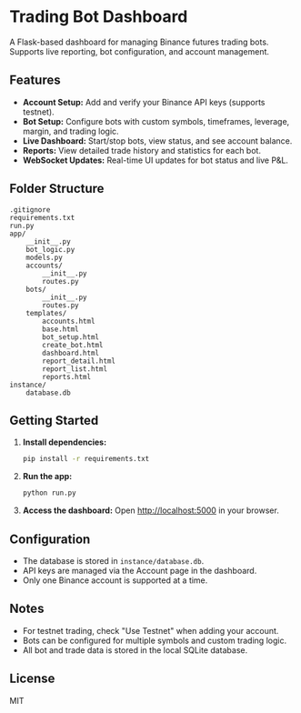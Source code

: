 # Trading Bot Dashboard

A Flask-based dashboard for managing Binance futures trading bots. Supports live reporting, bot configuration, and account management.

## Features

- **Account Setup:** Add and verify your Binance API keys (supports testnet).
- **Bot Setup:** Configure bots with custom symbols, timeframes, leverage, margin, and trading logic.
- **Live Dashboard:** Start/stop bots, view status, and see account balance.
- **Reports:** View detailed trade history and statistics for each bot.
- **WebSocket Updates:** Real-time UI updates for bot status and live P&L.

## Folder Structure

```
.gitignore
requirements.txt
run.py
app/
    __init__.py
    bot_logic.py
    models.py
    accounts/
        __init__.py
        routes.py
    bots/
        __init__.py
        routes.py
    templates/
        accounts.html
        base.html
        bot_setup.html
        create_bot.html
        dashboard.html
        report_detail.html
        report_list.html
        reports.html
instance/
    database.db
```

## Getting Started

1. **Install dependencies:**
    ```sh
    pip install -r requirements.txt
    ```

2. **Run the app:**
    ```sh
    python run.py
    ```

3. **Access the dashboard:**
    Open [http://localhost:5000](http://localhost:5000) in your browser.

## Configuration

- The database is stored in `instance/database.db`.
- API keys are managed via the Account page in the dashboard.
- Only one Binance account is supported at a time.

## Notes

- For testnet trading, check "Use Testnet" when adding your account.
- Bots can be configured for multiple symbols and custom trading logic.
- All bot and trade data is stored in the local SQLite database.

## License

MIT